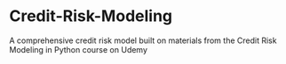 # Credit-Risk-Modeling
A comprehensive credit risk model built on materials from the Credit Risk Modeling in Python course on Udemy
